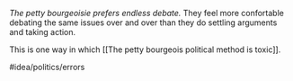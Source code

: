 *The petty bourgeoisie prefers endless debate.* They feel more confortable debating the same issues over and over than they do settling arguments and taking action. 

This is one way in which [[The petty bourgeois political method is toxic]]. 

#idea/politics/errors 
